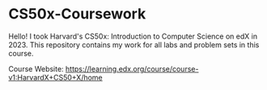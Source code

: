 # CS50x-Coursework
Hello! I took Harvard's CS50x: Introduction to Computer Science on edX in 2023. 
This repository contains my work for all labs and problem sets in this course.

Course Website: https://learning.edx.org/course/course-v1:HarvardX+CS50+X/home
